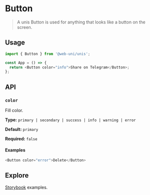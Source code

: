 # Button

> A unis Button is used for anything that looks like a button on the screen.

## Usage

```js
import { Button } from '@web-uni/unis';

const App = () => {
  return <Button color="info">Share on Telegram</Button>;
};
```

## API

### `color`

Fill color.

**Type:** `primary | secondary | success | info | warning | error`

**Default:** `primary`

**Required:** `false`

#### Examples

```js
<Button color="error">Delete</Button>
```

## Explore

[Storybook](https://master--6039faf22bc1890023504a43.chromatic.com/?path=/story/button--button) examples.
